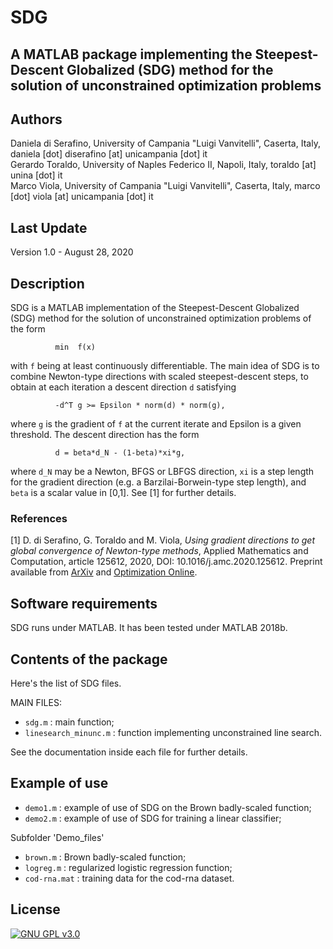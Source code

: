 # SDG

## A MATLAB package implementing the Steepest-Descent Globalized (SDG) method for the solution of unconstrained optimization problems

## Authors
Daniela di Serafino, University of Campania "Luigi Vanvitelli", Caserta, Italy, daniela [dot] diserafino [at] unicampania [dot] it    
Gerardo Toraldo, University of Naples Federico II, Napoli, Italy, toraldo [at] unina [dot] it     
Marco Viola, University of Campania "Luigi Vanvitelli", Caserta, Italy, marco [dot] viola [at] unicampania [dot] it     

## Last Update
Version 1.0 - August 28, 2020

## Description
SDG is a MATLAB implementation of the Steepest-Descent Globalized (SDG)
method for the solution of unconstrained optimization problems of the form

              min  f(x)

with `f` being at least continuously differentiable. The main idea of SDG is
to combine Newton-type directions with scaled steepest-descent steps, to
obtain at each iteration a descent direction `d` satisfying

              -d^T g >= Epsilon * norm(d) * norm(g),

where `g` is the gradient of `f` at the current iterate and Epsilon is a given
threshold. The descent direction has the form

              d = beta*d_N - (1-beta)*xi*g,

where `d_N` may be a Newton, BFGS or LBFGS direction, `xi` is a step length for
the gradient direction (e.g. a Barzilai-Borwein-type step length), and `beta`
is a scalar value in [0,1]. See [1] for further details.

### References
[1] D. di Serafino, G. Toraldo and M. Viola,
*Using gradient directions to get global convergence of Newton-type methods*,
Applied Mathematics and Computation, article 125612, 2020, DOI: 10.1016/j.amc.2020.125612.
Preprint available from [ArXiv](https://arxiv.org/abs/2004.00968) and [Optimization Online](http://www.optimization-online.org/DB_HTML/2020/04/7717.html).

## Software requirements
SDG runs under MATLAB. It has been tested under MATLAB 2018b.

## Contents of the package
Here's the list of SDG files.

MAIN FILES:

- `sdg.m`               : main function;
- `linesearch_minunc.m` : function implementing unconstrained line search.

See the documentation inside each file for further details.

## Example of use
- `demo1.m`     : example of use of SDG on the Brown badly-scaled function;
- `demo2.m`     : example of use of SDG for training a linear classifier;

Subfolder 'Demo_files'
- `brown.m`     : Brown badly-scaled function;
- `logreg.m`    : regularized logistic regression function;
- `cod-rna.mat` : training data for the cod-rna dataset.

## License
[![GNU GPL v3.0](http://www.gnu.org/graphics/gplv3-127x51.png)](http://www.gnu.org/licenses/gpl.html)
